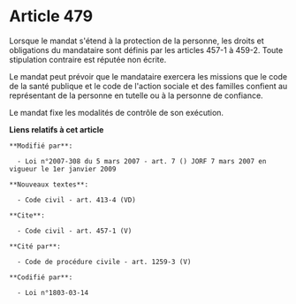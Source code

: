 # Article 479

Lorsque le mandat s'étend à la protection de la personne, les droits et obligations du mandataire sont définis par les
articles 457-1 à 459-2. Toute stipulation contraire est réputée non écrite. 

Le mandat peut prévoir que le mandataire exercera les missions que le code de la santé publique et le code de l'action
sociale et des familles confient au représentant de la personne en tutelle ou à la personne de confiance. 

Le mandat fixe les modalités de contrôle de son exécution.

**Liens relatifs à cet article**

	**Modifié par**:

	  - Loi n°2007-308 du 5 mars 2007 - art. 7 () JORF 7 mars 2007 en vigueur le 1er janvier 2009

	**Nouveaux textes**:

	  - Code civil - art. 413-4 (VD)

	**Cite**:

	  - Code civil - art. 457-1 (V)

	**Cité par**:

	  - Code de procédure civile - art. 1259-3 (V)

	**Codifié par**:

	  - Loi n°1803-03-14
